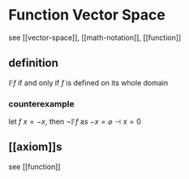 # Function Vector Space

see [[vector-space]], [[math-notation]], [[function]]

## definition

$\mathbb F f$ if and only if $f$ is defined on its whole domain

### counterexample

let $f\ x = -x$, then $\lnot \mathbb F f$ as $-x = \varnothing \dashv x = 0$

## [[axiom]]s

see [[function]]
